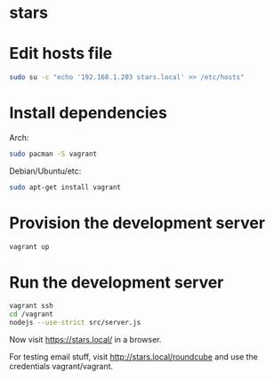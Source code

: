 stars
=====

# Edit hosts file

```bash
sudo su -c "echo '192.168.1.203 stars.local' >> /etc/hosts"
```

# Install dependencies

Arch:

```bash
sudo pacman -S vagrant
```

Debian/Ubuntu/etc:

```bash
sudo apt-get install vagrant
```

# Provision the development server

```bash
vagrant up
```

# Run the development server

```bash
vagrant ssh
cd /vagrant
nodejs --use-strict src/server.js
```

Now visit https://stars.local/ in a browser.

For testing email stuff, visit http://stars.local/roundcube and use the
credentials vagrant/vagrant.

